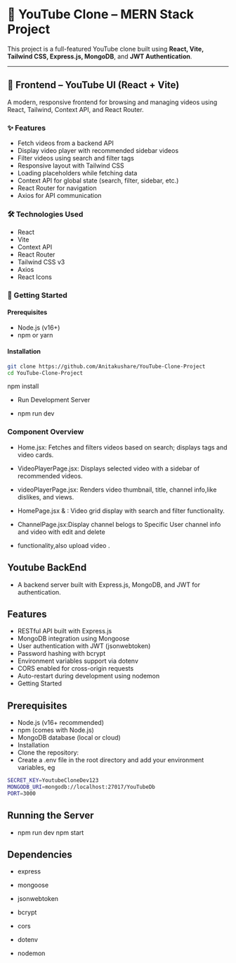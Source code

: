 # 🎥 YouTube Clone – MERN Stack Project

This project is a full-featured YouTube clone built using **React, Vite, Tailwind CSS, Express.js, MongoDB**, and **JWT Authentication**.

---

## 📌 Frontend – YouTube UI (React + Vite)

A modern, responsive frontend for browsing and managing videos using React, Tailwind, Context API, and React Router.

### ✨ Features

- Fetch videos from a backend API
- Display video player with recommended sidebar videos
- Filter videos using search and filter tags
- Responsive layout with Tailwind CSS
- Loading placeholders while fetching data
- Context API for global state (search, filter, sidebar, etc.)
- React Router for navigation
- Axios for API communication

### 🛠️ Technologies Used

- React
- Vite
- Context API
- React Router
- Tailwind CSS v3
- Axios
- React Icons

### 🚀 Getting Started

#### Prerequisites

- Node.js (v16+)
- npm or yarn

#### Installation

```bash
git clone https://github.com/Anitakushare/YouTube-Clone-Project
cd YouTube-Clone-Project
```
npm install


- Run Development Server

-  npm run dev


### Component Overview

- Home.jsx: Fetches and filters videos based on search; displays tags and video cards.

- VideoPlayerPage.jsx: Displays selected video with a sidebar of recommended videos.

- videoPlayerPage.jsx: Renders video thumbnail, title, channel info,like dislikes, and views.

- HomePage.jsx & : Video grid display with search and filter functionality.

- ChannelPage.jsx:Display channel belogs to Specific User channel info and video with edit and delete 
- functionality,also upload video .

## Youtube BackEnd

- A backend server built with Express.js, MongoDB, and JWT for authentication.

## Features
- RESTful API built with Express.js 
- MongoDB integration using Mongoose
- User authentication with JWT (jsonwebtoken)
- Password hashing with bcrypt
- Environment variables support via dotenv
- CORS enabled for cross-origin requests
- Auto-restart during development using nodemon
 - Getting Started
## Prerequisites
- Node.js (v16+ recommended)
- npm (comes with Node.js)
- MongoDB database (local or cloud)
- Installation
- Clone the repository:
- Create a .env file in the root directory and add your environment variables, eg
```bash
SECRET_KEY=YoutubeCloneDev123
MONGODB_URI=mongodb://localhost:27017/YouTubeDb
PORT=3000
```


## Running the Server
- npm run dev npm start

## Dependencies
- express

- mongoose

- jsonwebtoken

- bcrypt

- cors

- dotenv

- nodemon
